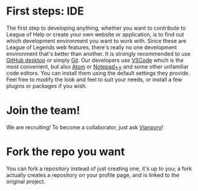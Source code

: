 # First steps: IDE
The first step to developing anything, whether you want to contribute to League of Help or create your own website or application, is to find out which development environment you want to work with. Since these are League of Legends web features, there's really no one development environment that's better than another. It is strongly recommended to use [GitHub desktop](https://desktop.github.com/) or simply [Git](https://git-scm.com/). Our developers use [VSCode](https://code.visualstudio.com/) which is the most convenient, but also [Atom](https://atom.io/) or [Notepad++](https://notepad-plus-plus.org/) and some other unfamiliar code editors.
You can install them using the default settings they provide. Feel free to modify the look and feel to suit your needs, or install a few plugins or packages if you wish.

# Join the team!
We are recruiting!
To become a collaborator, just ask [Vianpyro](https://github.com/Vianpyro)!

# Fork the repo you want
You can fork a repository instead of just creating one, it's up to you; a fork actually creates a repository on your profile page, and is linked to the original project.
